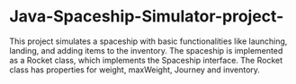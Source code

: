 # Java-Spaceship-Simulator-project-
This project simulates a spaceship with basic functionalities like launching, landing, and adding items to the inventory. The spaceship is implemented as a Rocket class, which implements the Spaceship interface. The Rocket class has properties for weight, maxWeight, Journey and  inventory.
